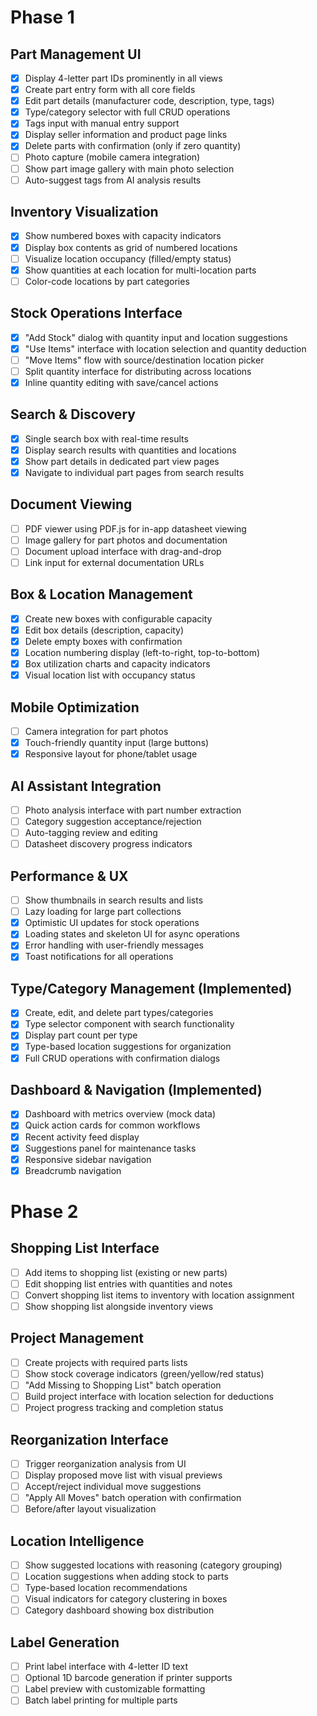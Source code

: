 # Phase 1

## Part Management UI
- [x] Display 4-letter part IDs prominently in all views
- [x] Create part entry form with all core fields
- [x] Edit part details (manufacturer code, description, type, tags)
- [x] Type/category selector with full CRUD operations
- [x] Tags input with manual entry support
- [x] Display seller information and product page links
- [x] Delete parts with confirmation (only if zero quantity)
- [ ] Photo capture (mobile camera integration)
- [ ] Show part image gallery with main photo selection
- [ ] Auto-suggest tags from AI analysis results

## Inventory Visualization
- [x] Show numbered boxes with capacity indicators
- [x] Display box contents as grid of numbered locations
- [ ] Visualize location occupancy (filled/empty status)
- [x] Show quantities at each location for multi-location parts
- [ ] Color-code locations by part categories

## Stock Operations Interface
- [x] "Add Stock" dialog with quantity input and location suggestions
- [x] "Use Items" interface with location selection and quantity deduction
- [ ] "Move Items" flow with source/destination location picker
- [ ] Split quantity interface for distributing across locations
- [x] Inline quantity editing with save/cancel actions

## Search & Discovery
- [x] Single search box with real-time results
- [x] Display search results with quantities and locations
- [x] Show part details in dedicated part view pages
- [x] Navigate to individual part pages from search results

## Document Viewing
- [ ] PDF viewer using PDF.js for in-app datasheet viewing
- [ ] Image gallery for part photos and documentation
- [ ] Document upload interface with drag-and-drop
- [ ] Link input for external documentation URLs

## Box & Location Management
- [x] Create new boxes with configurable capacity
- [x] Edit box details (description, capacity)
- [x] Delete empty boxes with confirmation
- [x] Location numbering display (left-to-right, top-to-bottom)
- [x] Box utilization charts and capacity indicators
- [x] Visual location list with occupancy status

## Mobile Optimization
- [ ] Camera integration for part photos
- [x] Touch-friendly quantity input (large buttons)
- [x] Responsive layout for phone/tablet usage

## AI Assistant Integration
- [ ] Photo analysis interface with part number extraction
- [ ] Category suggestion acceptance/rejection
- [ ] Auto-tagging review and editing
- [ ] Datasheet discovery progress indicators

## Performance & UX
- [ ] Show thumbnails in search results and lists
- [ ] Lazy loading for large part collections
- [x] Optimistic UI updates for stock operations
- [x] Loading states and skeleton UI for async operations
- [x] Error handling with user-friendly messages
- [x] Toast notifications for all operations

## Type/Category Management (Implemented)
- [x] Create, edit, and delete part types/categories
- [x] Type selector component with search functionality
- [x] Display part count per type
- [x] Type-based location suggestions for organization
- [x] Full CRUD operations with confirmation dialogs

## Dashboard & Navigation (Implemented) 
- [x] Dashboard with metrics overview (mock data)
- [x] Quick action cards for common workflows
- [x] Recent activity feed display
- [x] Suggestions panel for maintenance tasks
- [x] Responsive sidebar navigation
- [x] Breadcrumb navigation

# Phase 2

## Shopping List Interface
- [ ] Add items to shopping list (existing or new parts)
- [ ] Edit shopping list entries with quantities and notes
- [ ] Convert shopping list items to inventory with location assignment
- [ ] Show shopping list alongside inventory views

## Project Management
- [ ] Create projects with required parts lists
- [ ] Show stock coverage indicators (green/yellow/red status)
- [ ] "Add Missing to Shopping List" batch operation
- [ ] Build project interface with location selection for deductions
- [ ] Project progress tracking and completion status

## Reorganization Interface
- [ ] Trigger reorganization analysis from UI
- [ ] Display proposed move list with visual previews
- [ ] Accept/reject individual move suggestions
- [ ] "Apply All Moves" batch operation with confirmation
- [ ] Before/after layout visualization

## Location Intelligence
- [ ] Show suggested locations with reasoning (category grouping)
- [ ] Location suggestions when adding stock to parts
- [ ] Type-based location recommendations
- [ ] Visual indicators for category clustering in boxes
- [ ] Category dashboard showing box distribution

## Label Generation
- [ ] Print label interface with 4-letter ID text
- [ ] Optional 1D barcode generation if printer supports
- [ ] Label preview with customizable formatting
- [ ] Batch label printing for multiple parts
